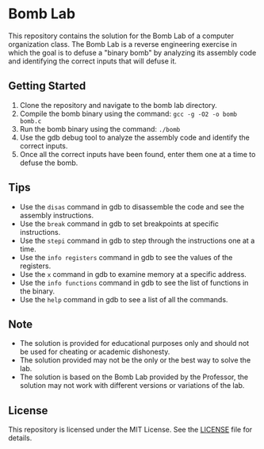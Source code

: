 # Bomb Lab

This repository contains the solution for the Bomb Lab of a computer organization class. The Bomb Lab is a reverse engineering exercise in which the goal is to defuse a "binary bomb" by analyzing its assembly code and identifying the correct inputs that will defuse it.

## Getting Started

1. Clone the repository and navigate to the bomb lab directory.
2. Compile the bomb binary using the command: `gcc -g -O2 -o bomb bomb.c`
3. Run the bomb binary using the command: `./bomb`
4. Use the gdb debug tool to analyze the assembly code and identify the correct inputs.
5. Once all the correct inputs have been found, enter them one at a time to defuse the bomb.

## Tips

- Use the `disas` command in gdb to disassemble the code and see the assembly instructions.
- Use the `break` command in gdb to set breakpoints at specific instructions.
- Use the `stepi` command in gdb to step through the instructions one at a time.
- Use the `info registers` command in gdb to see the values of the registers.
- Use the `x` command in gdb to examine memory at a specific address.
- Use the `info functions` command in gdb to see the list of functions in the binary.
- Use the `help` command in gdb to see a list of all the commands.

## Note

- The solution is provided for educational purposes only and should not be used for cheating or academic dishonesty.
- The solution provided may not be the only or the best way to solve the lab.
- The solution is based on the Bomb Lab provided by the Professor, the solution may not work with different versions or variations of the lab.

## License

This repository is licensed under the MIT License. See the [LICENSE](LICENSE) file for details.
